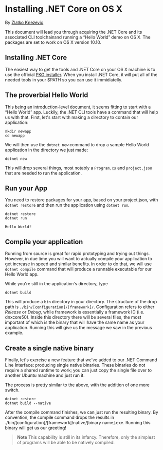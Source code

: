 # Installing .NET Core on OS X

By [Zlatko Knezevic](https://github.com/blackdwarf)

This document will lead you through acquiring the .NET Core and its associated CLI toolchainand running a “Hello World” demo on OS X. The packages are set to work on OS X version 10.10. 

## Installing .NET Core 

The easiest way to get the tools and .NET Core on your OS X machine is to use the official [PKG installer](https://dotnetcli.blob.core.windows.net/dotnet/dev/Installers/Latest/dotnet-osx-x64.latest.pkg). When you install .NET Core, it will put all of the needed tools in your $PATH so you can use it immidiatelly.  

## The proverbial Hello World

This being an introduction-level document, it seems fitting to start with a “Hello World” app. Luckily, the .NET CLI tools have a command that will help us with that. First, let's start with making a directory to contain our application:

```console
mkdir newapp
cd newapp
```

We will then use the `dotnet new` command to drop a sample Hello World application in the directory we just made:

```console
dotnet new
```

This will drop several things, most notably a `Program.cs` and `project.json` that are needed to run the application. 

## Run your App

You need to restore packages for your app, based on your project.json, with `dotnet restore` and then run the application using `dotnet run`. 

```console
dotnet restore
dotnet run

Hello World!
```

## Compile your application

Running from source is great for rapid prototyping and trying out things. However, in due time you will want to actually compile your application to get increase in speed and similar benefits. In order to do that, we will use `dotnet compile` command that will produce a runnable executable for our Hello World app.

While you're still in the application's directory, type

    dotnet build
    
This will produce a `bin` directory in your directory. The structure of the drop path is `./bin/[configuration]/[framework]/`. Configuration refers to either *Release* or *Debug*, while framework is essentially a framework ID (i.e. dnxcore50). Inside this directory there will be several files, the most important of which is the binary that will have the same name as your application. Running this will give us the message we saw in the previous example. 

## Create a single native binary 

Finally, let's exercise a new feature that we've added to our .NET Command Line Interface: producing single native binaries. These binaries do not require a shared runtime to work; you can just copy the single file over to another Ubuntu machine and just run it. 

The process is pretty similar to the above, with the addition of one more switch.

```console
dotnet restore
dotnet build --native
```

After the compile command finishes, we can just run the resulting binary. By convention, the compile command drops the results in ./bin/[configuration]/[framework]/native/[binary name].exe. Running this binary will get us our greeting! 

> **Note**
> This capability is still in its infancy. Therefore, only the simplest of programs will be able to be natively compiled. 

